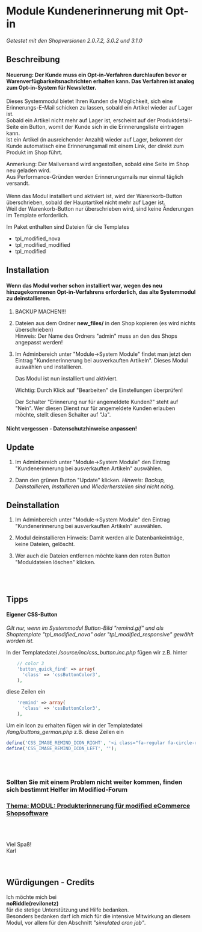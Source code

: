 #	Module Kundenerinnerung mit Opt-in

*Getestet mit den Shopversionen 2.0.7.2, 3.0.2 und 3.1.0*


## Beschreibung

#### Neuerung:  Der Kunde muss ein Opt-in-Verfahren durchlaufen bevor er Warenverfügbarkeitsnachrichten erhalten kann. Das Verfahren ist analog zum Opt-in-System für Newsletter.

Dieses Systemmodul bietet Ihren Kunden die Möglichkeit, sich eine Erinnerungs-E-Mail schicken zu lassen, sobald ein Artikel wieder auf Lager ist.
<br>
Sobald ein Artikel nicht mehr auf Lager ist, erscheint auf der Produktdetail-Seite ein Button, womit der Kunde sich in die Erinnerungsliste eintragen kann.
<br>
Ist ein Artikel (in ausreichender Anzahl) wieder auf Lager, bekommt der Kunde automatisch eine Erinnerungsmail mit einem Link, der direkt zum Produkt im Shop führt.

Anmerkung: Der Mailversand wird angestoßen, sobald eine Seite im Shop neu geladen wird.
<br>Aus Performance-Gründen werden Erinnerungsmails nur einmal täglich versandt.
<br>
<br>Wenn das Modul installiert und aktiviert ist, wird der Warenkorb-Button überschrieben, sobald der Hauptartikel nicht mehr auf Lager ist.
<br>Weil der Warenkorb-Button nur überschrieben wird, sind keine Änderungen im Template erforderlich.

Im Paket enthalten sind Dateien für die Templates
- tpl_modified_nova
- tpl_modified_modified
- tpl_modified


## Installation

#### Wenn das Modul vorher schon installiert war, wegen des neu hinzugekommenen Opt-in-Verfahrens erforderlich, das alte Systemmodul zu deinstallieren.

1. BACKUP MACHEN!!!

2. Dateien aus dem Ordner **new_files/** in den Shop kopieren (es wird nichts überschrieben)
   <br>Hinweis: Der Name des Ordners "admin" muss an den des Shops angepasst werden!

3. Im Adminbereich unter "Module->System Module" findet man jetzt den Eintrag "Kundenerinnerung bei ausverkauften Artikeln".
   Dieses Modul auswählen und installieren.

   Das Modul ist nun installiert und aktiviert.

   Wichtig: Durch Klick auf "Bearbeiten" die Einstellungen überprüfen!

   Der Schalter "Erinnerung nur für angemeldete Kunden?" steht auf "Nein".
   Wer diesen Dienst nur für angemeldete Kunden erlauben möchte, stellt diesen Schalter auf "Ja".

#### Nicht vergessen - Datenschutzhinweise anpassen!


## Update

1. Im Adminbereich unter "Module->System Module" den Eintrag "Kundenerinnerung bei ausverkauften Artikeln" auswählen.

2. Dann den grünen Button "Update" klicken.
   *Hinweis: Backup, Deinstallieren, Installieren und Wiederherstellen sind nicht nötig.*


## Deinstallation

1. Im Adminbereich unter "Module->System Module" den Eintrag "Kundenerinnerung bei ausverkauften Artikeln" auswählen.

2. Modul deinstallieren
   Hinweis: Damit werden alle Datenbankeinträge, keine Dateien, gelöscht.

3. Wer auch die Dateien entfernen möchte kann den roten Button "Moduldateien löschen" klicken.


<br /><br />

## Tipps

#### Eigener CSS-Button
*Gilt nur, wenn im Systemmodul Button-Bild "remind.gif" und als Shoptemplate "tpl_modified_nova" oder "tpl_modified_responsive" gewählt worden ist.*

In der Templatedatei */source/inc/css_button.inc.php* fügen wir z.B. hinter

```php
    // color 3
    'button_quick_find' => array(
      'class' => 'cssButtonColor3',
    ),
```

diese Zeilen ein

```php
    'remind' => array(
      'class' => 'cssButtonColor3',
    ),
```

Um ein Icon zu erhalten fügen wir in der Templatedatei */lang/buttons_german.php* z.B. diese Zeilen ein

```php
define('CSS_IMAGE_REMIND_ICON_RIGHT', '<i class="fa-regular fa-circle-right"></i>');
define('CSS_IMAGE_REMIND_ICON_LEFT', '');
```

<br /><br />

### Sollten Sie mit einem Problem nicht weiter kommen, finden sich bestimmt Helfer im Modified-Forum

### [Thema: MODUL: Produkterinnerung für modified eCommerce Shopsoftware](https://www.modified-shop.org/forum/index.php?topic=12813.0)

<br /><br />

Viel Spaß!<br />
Karl
<br /><br /><br />


## Würdigungen - Credits

Ich möchte mich bei<br />
**noRiddle(revilonetz)**<br />
für die stetige Unterstützung und Hilfe bedanken.<br />
Besonders bedanken darf ich mich für die intensive Mitwirkung an diesem Modul, vor allem für den Abschnitt *"simulated cron job"*.
